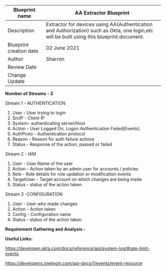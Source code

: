 | Blueprint name          | AA Extractor Blueprint                                                                                                                    |
| ----------------------- | ----------------------------------------------------------------------------------------------------------------------------------------- |
| Description             | Extractor for devices using AA(Authentication and Authorization) such as Okta, one login,etc will be built using this blueprint document. |
| Blueprint creation date | 02 June 2021                                                                                                                              |
| Author                  | Sharron                                                                                                                                   |
| Review Date             |                                                                                                                                           |
| Change Update           |                                                                                                                                           |

**Number of Streams - 3**

Stream 1 - AUTHENTICATION

1. User - User trying to login
2. SrcIP - Client IP
3. System- authenticating server/Host
4. Action - User Logged On, Logon Authentication Failed(Events)
5. AuthProto - Authentication protocol
6. Reason - Reason for auth failure actions
7. Status - Response of the action, passed or failed

Stream 2 - IAM

1. User - User Name of the user
2. Action - Action taken by an admin user for accounts / policies
3. Role - Role details for role updation or modification events
4. TargetUser - Target account on which changes are being made
5. Status - status of the action taken

Stream 3 -CONFIGURATION

1. User - User who made changes
2. Action - Action taken
3. Config - Configuration name
4. Status - status of the action taken

**Requirement Gathering and Analysis -** 

**Useful Links:**

https://developer.okta.com/docs/reference/api/system-log/#rate-limit-events

https://developers.onelogin.com/api-docs/1/events/event-resource
